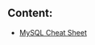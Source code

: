
## Content:
 - [MySQL Cheat Sheet](https://github.com/opiran-club/cheat-sheet/blob/main/mysql/mysql.md)
